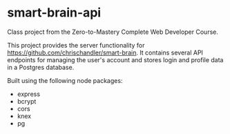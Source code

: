 # smart-brain-api

Class project from the Zero-to-Mastery Complete Web Developer Course.

This project provides the server functionality for https://github.com/chrischandler/smart-brain.  It contains several API endpoints for managing the user's account and stores login and profile data in a Postgres database.

Built using the following node packages:
* express
* bcrypt
* cors
* knex
* pg